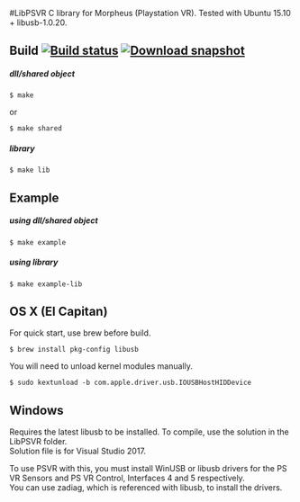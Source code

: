 #LibPSVR
C library for Morpheus (Playstation VR). Tested with Ubuntu 15.10 + libusb-1.0.20.

## Build [![Build status](https://ci.appveyor.com/api/projects/status/4vm87qp4bp1se3j9?svg=true)](https://ci.appveyor.com/project/SuperEvenSteven/libpsvr) [![Download snapshot](https://img.shields.io/badge/download-snapshot-brightgreen.svg)](https://ci.appveyor.com/api/projects/SuperEvenSteven/libpsvr/artifacts/build/Win64/libpsvr/libpsvr.zip?branch=add-ci-release&job=Environment%3A+arch%3DWin64%3B+Configuration%3A+Release)
##### dll/shared object
```
$ make
```
or
```
$ make shared
```
##### library
```
$ make lib
```

## Example
##### using dll/shared object
```
$ make example
```
##### using library
```
$ make example-lib
```

## OS X (El Capitan)
For quick start, use brew before build.  

```
$ brew install pkg-config libusb
```

You will need to unload kernel modules manually.  

```
$ sudo kextunload -b com.apple.driver.usb.IOUSBHostHIDDevice
```

## Windows
Requires the latest libusb to be installed.
To compile, use the solution in the LibPSVR folder.  
Solution file is for Visual Studio 2017.  
  
To use PSVR with this, you must install WinUSB or libusb drivers for the PS VR Sensors and PS VR Control, Interfaces 4 and 5 respectively.  
You can use zadiag, which is referenced with libusb, to install the drivers.
